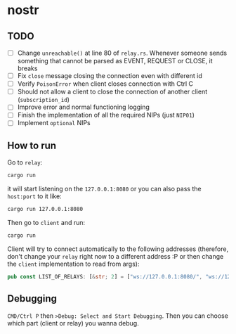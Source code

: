 # nostr

## TODO

- [ ] Change `unreachable()` at line 80 of `relay.rs`. Whenever someone sends something that cannot be parsed as EVENT, REQUEST or CLOSE, it breaks
- [ ] Fix `close` message closing the connection even with different id
- [ ] Verify `PoisonError` when client closes connection with Ctrl C
- [ ] Should not allow a client to close the connection of another client (`subscription_id`)
- [ ] Improve error and normal functioning logging
- [ ] Finish the implementation of all the required NIPs (just `NIP01`)
- [ ] Implement `optional` NIPs

## How to run

Go to `relay`:

```bash
cargo run
```

it will start listening on the `127.0.0.1:8080` or you can also pass the `host:port` to it like:

```bash
cargo run 127.0.0.1:8080
```

Then go to `client` and run:

```bash
cargo run
```

Client will try to connect automatically to the following addresses (therefore, don't change your `relay` right now
to a different address :P or then change the `client` implementation to read from args):

```rs
pub const LIST_OF_RELAYS: [&str; 2] = ["ws://127.0.0.1:8080/", "ws://127.0.0.1:8081/"];
```

## Debugging

`CMD/Ctrl P` then `>Debug: Select and Start Debugging`. Then you can choose which part (client or relay) you wanna debug.

